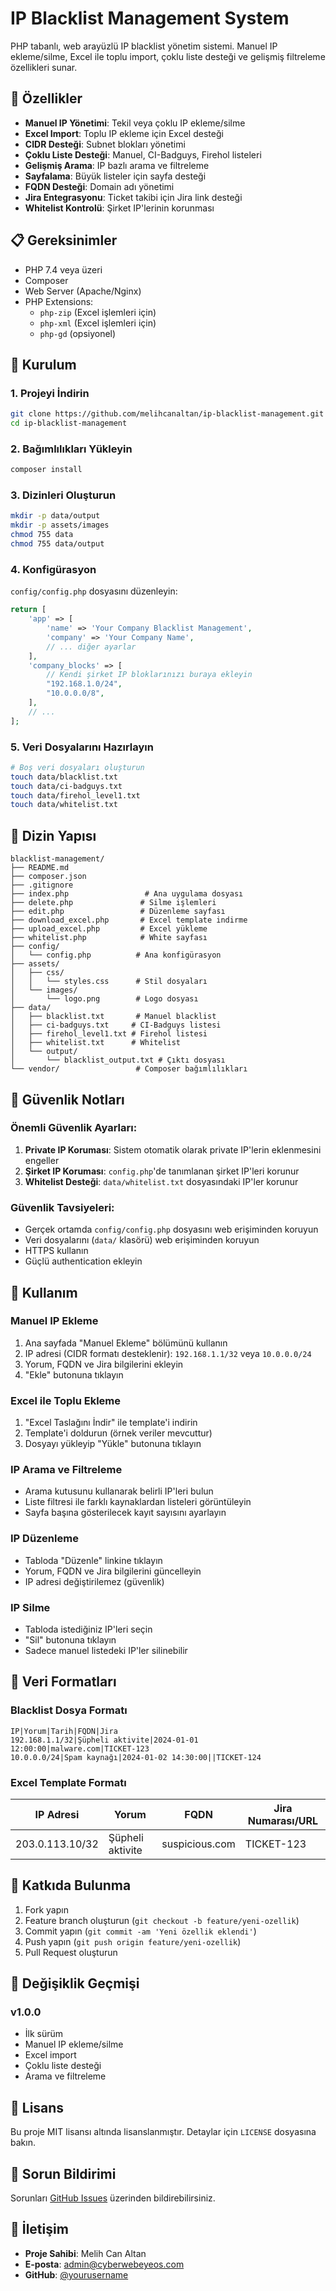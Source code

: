 # IP Blacklist Management System

PHP tabanlı, web arayüzlü IP blacklist yönetim sistemi. Manuel IP ekleme/silme, Excel ile toplu import, çoklu liste desteği ve gelişmiş filtreleme özellikleri sunar.

## 🚀 Özellikler

- **Manuel IP Yönetimi**: Tekil veya çoklu IP ekleme/silme
- **Excel Import**: Toplu IP ekleme için Excel desteği
- **CIDR Desteği**: Subnet blokları yönetimi
- **Çoklu Liste Desteği**: Manuel, CI-Badguys, Firehol listeleri
- **Gelişmiş Arama**: IP bazlı arama ve filtreleme
- **Sayfalama**: Büyük listeler için sayfa desteği
- **FQDN Desteği**: Domain adı yönetimi
- **Jira Entegrasyonu**: Ticket takibi için Jira link desteği
- **Whitelist Kontrolü**: Şirket IP'lerinin korunması

## 📋 Gereksinimler

- PHP 7.4 veya üzeri
- Composer
- Web Server (Apache/Nginx)
- PHP Extensions:
  - `php-zip` (Excel işlemleri için)
  - `php-xml` (Excel işlemleri için)
  - `php-gd` (opsiyonel)

## 🔧 Kurulum

### 1. Projeyi İndirin
```bash
git clone https://github.com/melihcanaltan/ip-blacklist-management.git
cd ip-blacklist-management
```

### 2. Bağımlılıkları Yükleyin
```bash
composer install
```

### 3. Dizinleri Oluşturun
```bash
mkdir -p data/output
mkdir -p assets/images
chmod 755 data
chmod 755 data/output
```

### 4. Konfigürasyon
`config/config.php` dosyasını düzenleyin:
```php
return [
    'app' => [
        'name' => 'Your Company Blacklist Management',
        'company' => 'Your Company Name',
        // ... diğer ayarlar
    ],
    'company_blocks' => [
        // Kendi şirket IP bloklarınızı buraya ekleyin
        "192.168.1.0/24",
        "10.0.0.0/8",
    ],
    // ...
];
```




### 5. Veri Dosyalarını Hazırlayın
```bash
# Boş veri dosyaları oluşturun
touch data/blacklist.txt
touch data/ci-badguys.txt
touch data/firehol_level1.txt
touch data/whitelist.txt
```

## 📁 Dizin Yapısı

```
blacklist-management/
├── README.md
├── composer.json
├── .gitignore
├── index.php                 # Ana uygulama dosyası
├── delete.php               # Silme işlemleri
├── edit.php                 # Düzenleme sayfası
├── download_excel.php       # Excel template indirme
├── upload_excel.php         # Excel yükleme
├── whitelist.php            # White sayfası
├── config/
│   └── config.php          # Ana konfigürasyon
├── assets/
│   ├── css/
│   │   └── styles.css      # Stil dosyaları
│   └── images/
│       └── logo.png        # Logo dosyası
├── data/
│   ├── blacklist.txt       # Manuel blacklist
│   ├── ci-badguys.txt     # CI-Badguys listesi
│   ├── firehol_level1.txt # Firehol listesi
│   ├── whitelist.txt      # Whitelist
│   └── output/
│       └── blacklist_output.txt # Çıktı dosyası
└── vendor/                 # Composer bağımlılıkları
```

## 🔐 Güvenlik Notları

### Önemli Güvenlik Ayarları:

1. **Private IP Koruması**: Sistem otomatik olarak private IP'lerin eklenmesini engeller
2. **Şirket IP Koruması**: `config.php`'de tanımlanan şirket IP'leri korunur
3. **Whitelist Desteği**: `data/whitelist.txt` dosyasındaki IP'ler korunur

### Güvenlik Tavsiyeleri:

- Gerçek ortamda `config/config.php` dosyasını web erişiminden koruyun
- Veri dosyalarını (`data/` klasörü) web erişiminden koruyun
- HTTPS kullanın
- Güçlü authentication ekleyin

## 📖 Kullanım

### Manuel IP Ekleme
1. Ana sayfada "Manuel Ekleme" bölümünü kullanın
2. IP adresi (CIDR formatı desteklenir): `192.168.1.1/32` veya `10.0.0.0/24`
3. Yorum, FQDN ve Jira bilgilerini ekleyin
4. "Ekle" butonuna tıklayın

### Excel ile Toplu Ekleme
1. "Excel Taslağını İndir" ile template'i indirin
2. Template'i doldurun (örnek veriler mevcuttur)
3. Dosyayı yükleyip "Yükle" butonuna tıklayın

### IP Arama ve Filtreleme
- Arama kutusunu kullanarak belirli IP'leri bulun
- Liste filtresi ile farklı kaynaklardan listeleri görüntüleyin
- Sayfa başına gösterilecek kayıt sayısını ayarlayın

### IP Düzenleme
- Tabloda "Düzenle" linkine tıklayın
- Yorum, FQDN ve Jira bilgilerini güncelleyin
- IP adresi değiştirilemez (güvenlik)

### IP Silme
- Tabloda istediğiniz IP'leri seçin
- "Sil" butonuna tıklayın
- Sadece manuel listedeki IP'ler silinebilir

## 🔄 Veri Formatları

### Blacklist Dosya Formatı
```
IP|Yorum|Tarih|FQDN|Jira
192.168.1.1/32|Şüpheli aktivite|2024-01-01 12:00:00|malware.com|TICKET-123
10.0.0.0/24|Spam kaynağı|2024-01-02 14:30:00||TICKET-124
```

### Excel Template Formatı
| IP Adresi | Yorum | FQDN | Jira Numarası/URL |
|-----------|-------|------|-------------------|
| 203.0.113.10/32 | Şüpheli aktivite | suspicious.com | TICKET-123 |

## 🤝 Katkıda Bulunma

1. Fork yapın
2. Feature branch oluşturun (`git checkout -b feature/yeni-ozellik`)
3. Commit yapın (`git commit -am 'Yeni özellik eklendi'`)
4. Push yapın (`git push origin feature/yeni-ozellik`)
5. Pull Request oluşturun

## 📝 Değişiklik Geçmişi

### v1.0.0
- İlk sürüm
- Manuel IP ekleme/silme
- Excel import
- Çoklu liste desteği
- Arama ve filtreleme

## 📄 Lisans

Bu proje MIT lisansı altında lisanslanmıştır. Detaylar için `LICENSE` dosyasına bakın.

## 🐛 Sorun Bildirimi

Sorunları [GitHub Issues](https://github.com/melihcanaltan/blacklist-management/issues) üzerinden bildirebilirsiniz.

## 👥 İletişim

- **Proje Sahibi**: Melih Can Altan
- **E-posta**: admin@cyberwebeyeos.com
- **GitHub**: [@yourusername](https://github.com/melihcanaltan)

